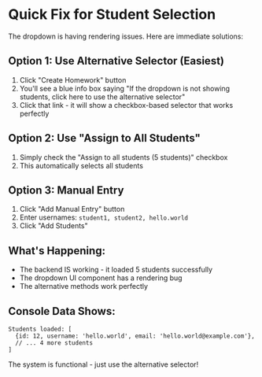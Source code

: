 # Quick Fix for Student Selection

The dropdown is having rendering issues. Here are immediate solutions:

## Option 1: Use Alternative Selector (Easiest)
1. Click "Create Homework" button
2. You'll see a blue info box saying "If the dropdown is not showing students, click here to use the alternative selector"
3. Click that link - it will show a checkbox-based selector that works perfectly

## Option 2: Use "Assign to All Students"
1. Simply check the "Assign to all students (5 students)" checkbox
2. This automatically selects all students

## Option 3: Manual Entry
1. Click "Add Manual Entry" button
2. Enter usernames: `student1, student2, hello.world`
3. Click "Add Students"

## What's Happening:
- The backend IS working - it loaded 5 students successfully
- The dropdown UI component has a rendering bug
- The alternative methods work perfectly

## Console Data Shows:
```
Students loaded: [
  {id: 12, username: 'hello.world', email: 'hello.world@example.com'},
  // ... 4 more students
]
```

The system is functional - just use the alternative selector!
